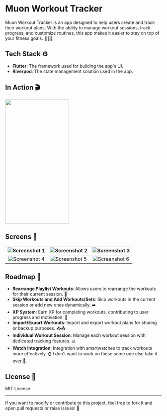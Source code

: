 # Muon Workout Tracker

Muon Workout Tracker is an app designed to help users create and track their workout plans. With the ability to manage workout sessions, track progress, and customize routines, this app makes it easier to stay on top of your fitness goals. 🏃‍♂️💥

## Tech Stack ⚙️

- **Flutter**: The framework used for building the app's UI.
- **Riverpod**: The state management solution used in the app.

## In Action 🎬

<img src="https://github.com/user-attachments/assets/5625ae72-2e6e-4a89-b85f-4786a0e92e33" width="205" height="400"/>

## Screens 📸

| ![Screenshot 1](https://github.com/user-attachments/assets/500aa11c-1e1e-4208-97a3-bc78f2f5f1b7) | ![Screenshot 2](https://github.com/user-attachments/assets/d0f5baa0-9a63-496b-8bde-2a6dfa6e4834) | ![Screenshot 3](https://github.com/user-attachments/assets/3886f3c0-c09e-4013-8b74-3d974a0400bd) |
|:----------------------------------------------------------:|:----------------------------------------------------------:|:----------------------------------------------------------:|
| ![Screenshot 4](https://github.com/user-attachments/assets/ae5037a1-6030-4d07-83d7-7559f52d1902) | ![Screenshot 5](https://github.com/user-attachments/assets/b8754bf4-a38f-40dc-ae70-2154bdf70ca2) | ![Screenshot 6](https://github.com/user-attachments/assets/e6ed9335-1622-40ef-bc06-a6a4640ab936) |

## Roadmap 🚀

- **Rearrange Playlist Workouts**: Allows users to rearrange the workouts for their current session. 🔄
- **Skip Workouts and Add Workouts/Sets**: Skip workouts in the current session or add new ones dynamically. ➡️
- **XP System**: Earn XP for completing workouts, contributing to user progress and motivation. 🏅
- **Import/Export Workouts**: Import and export workout plans for sharing or backup purposes. 📥📤
- **Individual Workout Session**: Manage each workout session with dedicated tracking features. 📊
- **Watch Integration**: Integration with smartwatches to track workouts more effectively. ⌚️
  I don't want to work on these some one else take it over 🥹.

## License 📄

MIT License

---

If you want to modify or contribute to this project, feel free to fork it and open pull requests or raise issues! 🤝
